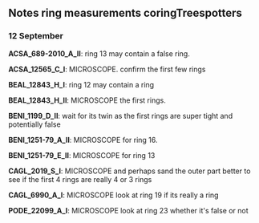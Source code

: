 ## Notes ring measurements coringTreespotters
### 12 September

**ACSA_689-2010_A_II**: ring 13 may contain a false ring.

**ACSA_12565_C_I**: MICROSCOPE. confirm the first few rings

**BEAL_12843_H_I**:  ring 12 may contain a ring

**BEAL_12843_H_II**: MICROSCOPE the first rings.

**BENI_1199_D_II**: wait for its twin as the first rings are super tight and potentially false

**BENI_1251-79_A_II**:  MICROSCOPE for ring 16. 

**BENI_1251-79_E_II**: MICROSCOPE for ring 13

**CAGL_2019_S_I**: MICROSCOPE and perhaps sand the outer part better to see if the first 4 rings are really 4 or 3 rings

**CAGL_6990_A_I**: MICROSCOPE look at ring 19 if its really a ring

**PODE_22099_A_I**: MICROSCOPE look at ring 23 whether it's false or not